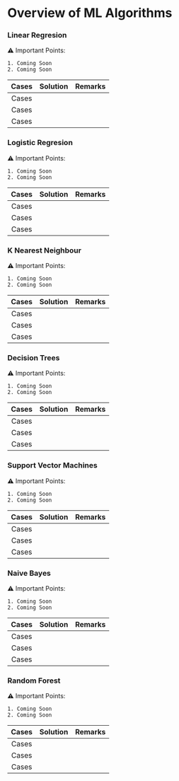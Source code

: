 # Overview of ML Algorithms

### Linear Regresion

:warning:  Important Points:

    1. Coming Soon
	2. Coming Soon



| Cases | Solution | Remarks |
| :---: | :---: | :---: |
| Cases |  |  |
| Cases |  |  |
| Cases |  |  |

### Logistic Regresion

:warning:  Important Points:

    1. Coming Soon
	2. Coming Soon



| Cases | Solution | Remarks |
| :---: | :---: | :---: |
| Cases |  |  |
| Cases |  |  |
| Cases |  |  |

### K Nearest Neighbour

:warning:  Important Points:

    1. Coming Soon
	2. Coming Soon



| Cases | Solution | Remarks |
| :---: | :---: | :---: |
| Cases |  |  |
| Cases |  |  |
| Cases |  |  |

### Decision Trees

:warning:  Important Points:

    1. Coming Soon
	2. Coming Soon



| Cases | Solution | Remarks |
| :---: | :---: | :---: |
| Cases |  |  |
| Cases |  |  |
| Cases |  |  |

### Support Vector Machines

:warning:  Important Points:

    1. Coming Soon
	2. Coming Soon



| Cases | Solution | Remarks |
| :---: | :---: | :---: |
| Cases |  |  |
| Cases |  |  |
| Cases |  |  |

### Naive Bayes

:warning:  Important Points:

    1. Coming Soon
	2. Coming Soon



| Cases | Solution | Remarks |
| :---: | :---: | :---: |
| Cases |  |  |
| Cases |  |  |
| Cases |  |  |

### Random Forest

:warning:  Important Points:

    1. Coming Soon
	2. Coming Soon



| Cases | Solution | Remarks |
| :---: | :---: | :---: |
| Cases |  |  |
| Cases |  |  |
| Cases |  |  |